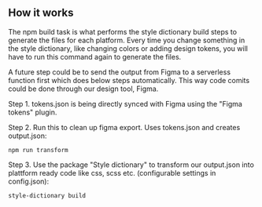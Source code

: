 ## How it works
The npm build task is what performs the style dictionary build steps to generate the files for each platform. Every time you change something in the style dictionary, like changing colors or adding design tokens, you will have to run this command again to generate the files.

A future step could be to send the output from Figma to a serverless function first which does below steps automatically. This way code comits could be done through our design tool, Figma.

Step 1.
tokens.json is being directly synced with Figma using the "Figma tokens" plugin.

Step 2. Run this to clean up figma export. Uses tokens.json and creates output.json:
```
npm run transform
```

Step 3. Use the package "Style dictionary" to transform our output.json into plattform ready code like css, scss etc. (configurable settings in config.json):
```
style-dictionary build
```
